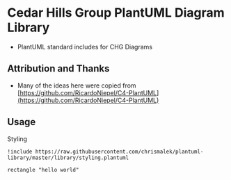 # Cedar Hills Group PlantUML Diagram Library


- PlantUML standard includes for CHG Diagrams


## Attribution and Thanks


- Many of the ideas here were copied from [https://github.com/RicardoNiepel/C4-PlantUML](https://github.com/RicardoNiepel/C4-PlantUML)


## Usage

Styling

```plantuml
!include https://raw.githubusercontent.com/chrismalek/plantuml-library/master/library/styling.plantuml

rectangle "hello world"

```